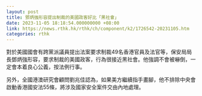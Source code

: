 ```yaml
---
layout: post
title: 鄧炳強形容提出制裁的美國政客好比「黑社會」
date: 2023-11-05 18:18:54.000000000 +08:00
link: https://news.rthk.hk/rthk/ch/component/k2/1726542-20231105.htm
categories: rthk
---
```


對於美國國會有跨黨派議員提出法案要求制裁49名香港官員及法官等，保安局局長鄧炳強形容，要求制裁的美國政客，行為很接近黑社會。他強調不會被嚇倒，一定會本着良心公義，按法例行事。

另外，全國港澳研究會顧問劉兆佳認為，如果美方繼續指手畫腳，他不排除中央會啟動香港國安法55條，將涉及國家安全案件交由內地處理。
